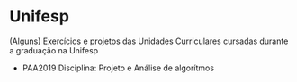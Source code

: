 # Unifesp
(Alguns) Exercícios e projetos das Unidades Curriculares cursadas durante a graduação na Unifesp

- PAA2019
Disciplina: Projeto e Análise de algorítmos
